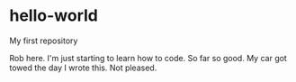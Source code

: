 # hello-world
My first repository

Rob here. I'm just starting to learn how to code. So far so good. 
My car got towed the day I wrote this. Not pleased. 

